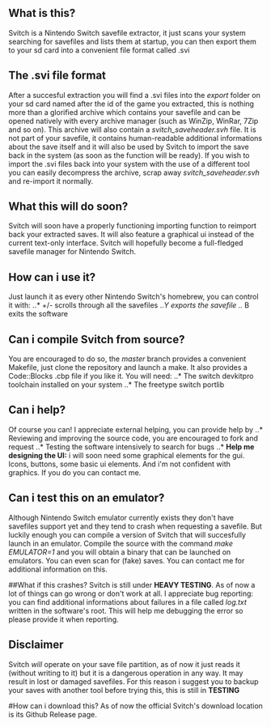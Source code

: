 ## What is this?
Svitch is a Nintendo Switch savefile extractor, it just scans your system searching for savefiles and lists them at startup, you can then export them to your sd card into a convenient file format called .svi

## The .svi file format
After a succesful extraction you will find a .svi files into the *export* folder on your sd card named after the id of the game you extracted, this is nothing more than a glorified archive which contains your savefile and can be opened natively with every archive manager (such as WinZip, WinRar, 7Zip and so on).
This archive will also contain a *svitch_saveheader.svh* file. It is not part of your savefile, it contains human-readable additional informations about the save itself and it will also be used by Svitch to import the save back in the system (as soon as the function will be ready).
If you wish to import the .svi files back into your system with the use of a different tool you can easily decompress the archive, scrap away *svitch_saveheader.svh* and re-import it normally.

## What this will do soon?
Svitch will soon have a properly functioning importing function to reimport back your extracted saves. It will also feature a graphical ui instead of the current text-only interface. Svitch will hopefully become a full-fledged savefile manager for Nintendo Switch.

## How can i use it?
Just launch it as every other Nintendo Switch's homebrew, you can control it with:
..* +/- scrolls through all the savefiles
..*Y exports the savefile
..* B exits the software

## Can i compile Svitch from source?
You are encouraged to do so, the *master* branch provides a convenient Makefile, just clone the repository and launch a make. It also provides a Code::Blocks .cbp file if you like it. You will need:
..* The switch devkitpro toolchain installed on your system
..* The freetype switch portlib

## Can i help?
Of course you can! I appreciate external helping, you can provide help by
..* Reviewing and improving the source code, you are encouraged to fork and request
..* Testing the software intensively to search for bugs
..* **Help me designing the UI:** i will soon need some graphical elements for the gui. Icons, buttons, some basic ui elements. And i'm not confident with graphics. If you do you can contact me.

## Can i test this on an emulator?
Although Nintendo Switch emulator currently exists they don't have savefiles support yet and they tend to crash when requesting a savefile. But luckily enough you can compile a version of Svitch that will succesfully launch in an emulator.
Compile the source with the command *make EMULATOR=1* and you will obtain a binary that can be launched on emulators. You can even scan for (fake) saves. You can contact me for additional information on this. 

##What if this crashes?
Svitch is still under **HEAVY TESTING**. As of now a lot of things can go wrong or don't work at all. I appreciate bug reporting: you can find additional informations about failures in a file called *log.txt* written in the software's root. This will help me debugging the error so please provide it when reporting.

## Disclaimer
Svitch *will* operate on your save file partition, as of now it just reads it (without writing to it) but it is a dangerous operation in any way. It may result in lost or damaged savefiles. For this reason i suggest you to backup your saves with another tool before trying this, this is still in **TESTING** 

#How can i download this?
As of now the official Svitch's download location is its Github Release page.